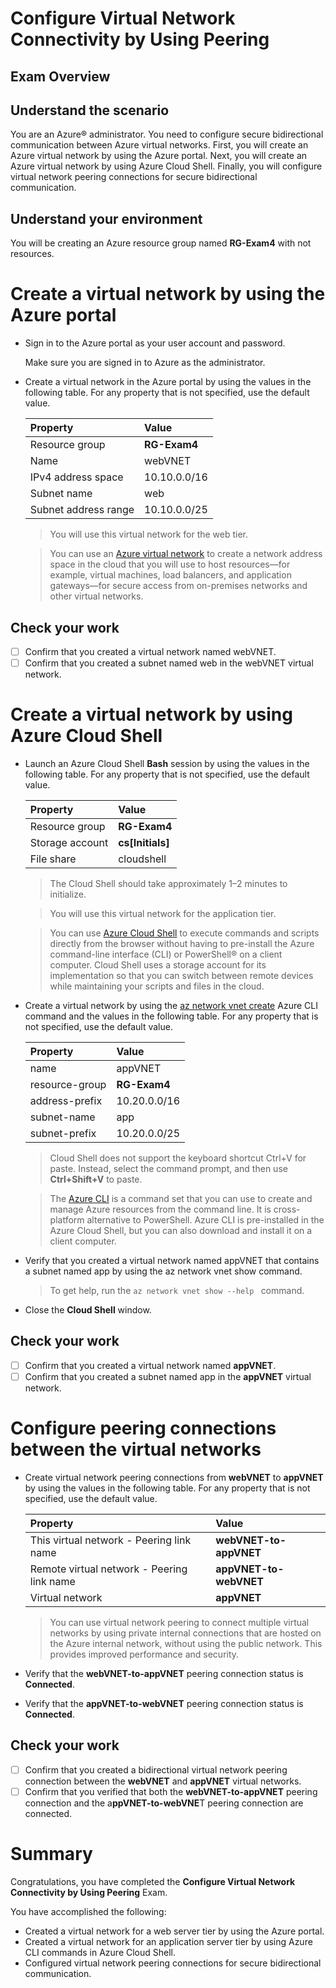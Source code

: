 # Configure Virtual Network Connectivity by Using Peering

## Exam Overview

## Understand the scenario

You are an Azure® administrator. You need to configure secure bidirectional communication between Azure virtual networks. First, you will create an Azure virtual network by using the Azure portal. Next, you will create an Azure virtual network by using Azure Cloud Shell. Finally, you will configure virtual network peering connections for secure bidirectional communication.

## Understand your environment
You will be creating an Azure resource group named **RG-Exam4** with not resources.

# Create a virtual network by using the Azure portal

- Sign in to the Azure portal as your user account and password.

  Make sure you are signed in to Azure as the administrator.

- Create a virtual network in the Azure portal by using the values in the following table. For any property that is not specified, use the default value.

  | Property             | Value        |
  | :------------------- | :----------- |
  | Resource group       | **RG-Exam4** |
  | Name                 | webVNET      |
  | IPv4 address space   | 10.10.0.0/16 |
  | Subnet name          | web          |
  | Subnet address range | 10.10.0.0/25 |

  > You will use this virtual network for the web tier.

  > You can use an [Azure virtual network](https://docs.microsoft.com/en-us/azure/virtual-network/concepts-and-best-practices) to create a network address space in the cloud that you will use to host resources—for example, virtual machines, load balancers, and application gateways—for secure access from on-premises networks and other virtual networks.

## Check your work

- [ ] Confirm that you created a virtual network named webVNET.
- [ ] Confirm that you created a subnet named web in the webVNET virtual network.

# Create a virtual network by using Azure Cloud Shell

- Launch an Azure Cloud Shell **Bash** session by using the values in the following table. For any property that is not specified, use the default value.

  | Property        | Value            |
  | :-------------- | :--------------- |
  | Resource group  | **RG-Exam4**     |
  | Storage account | **cs[Initials]** |
  | File share      | cloudshell       |

  > The Cloud Shell should take approximately 1–2 minutes to initialize.

  > You will use this virtual network for the application tier.

  > You can use [Azure Cloud Shell](https://docs.microsoft.com/en-us/azure/cloud-shell/overview) to execute commands and scripts directly from the browser without having to pre-install the Azure command-line interface (CLI) or PowerShell® on a client computer. Cloud Shell uses a storage account for its implementation so that you can switch between remote devices while maintaining your scripts and files in the cloud.

- Create a virtual network by using the [az network vnet create](https://docs.microsoft.com/en-us/cli/azure/network/vnet?view=azure-cli-latest) Azure CLI command and the values in the following table. For any property that is not specified, use the default value.

  | Property       | Value        |
  | :------------- | :----------- |
  | name           | appVNET      |
  | resource-group | **RG-Exam4** |
  | address-prefix | 10.20.0.0/16 |
  | subnet-name    | app          |
  | subnet-prefix  | 10.20.0.0/25 |

  > Cloud Shell does not support the keyboard shortcut Ctrl+V for paste. Instead, select the command prompt, and then use **Ctrl+Shift+V** to paste.

  > The [Azure CLI](https://docs.microsoft.com/en-us/cli/azure/what-is-azure-cli) is a command set that you can use to create and manage Azure resources from the command line. It is cross-platform alternative to PowerShell. Azure CLI is pre-installed in the Azure Cloud Shell, but you can also download and install it on a client computer.

- Verify that you created a virtual network named appVNET that contains a subnet named app by using the az network vnet show command.

  > To get help, run the ```az network vnet show --help ``` command.

- Close the **Cloud Shell** window.

## Check your work

- [ ] Confirm that you created a virtual network named **appVNET**.
- [ ] Confirm that you created a subnet named app in the **appVNET** virtual network.

# Configure peering connections between the virtual networks

- Create virtual network peering connections from **webVNET** to **appVNET** by using the values in the following table. For any property that is not specified, use the default value.

  | Property                                   | Value                  |
  | :----------------------------------------- | :--------------------- |
  | This virtual network - Peering link name   | **webVNET-to-appVNET** |
  | Remote virtual network - Peering link name | **appVNET-to-webVNET** |
  | Virtual network                            | **appVNET**            |

  >You can use virtual network peering to connect multiple virtual networks by using private internal connections that are hosted on the Azure internal network, without using the public network. This provides improved performance and security.

- Verify that the **webVNET-to-appVNET** peering connection status is **Connected**.

- Verify that the **appVNET-to-webVNET** peering connection status is **Connected**.

## Check your work

- [ ] Confirm that you created a bidirectional virtual network peering connection between the **webVNET** and **appVNET** virtual networks.
- [ ] Confirm that you verified that both the **webVNET-to-appVNET** peering connection and the a**ppVNET-to-webVNE**T peering connection are connected.

# Summary

Congratulations, you have completed the **Configure Virtual Network Connectivity by Using Peering** Exam.

You have accomplished the following:

- Created a virtual network for a web server tier by using the Azure portal.
- Created a virtual network for an application server tier by using Azure CLI commands in Azure Cloud Shell.
- Configured virtual network peering connections for secure bidirectional communication.



